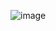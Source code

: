 ![image](https://github.com/Javiiiii11/Restaurante-3-hermanos/assets/159064679/fa3781ef-4104-4936-8a62-e6d92fb8864b)
